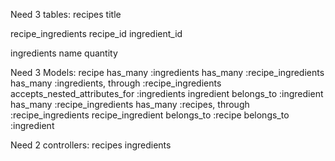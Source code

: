Need 3 tables:
  recipes
    title

  recipe_ingredients
      recipe_id
      ingredient_id

  ingredients
      name
      quantity

Need 3 Models:
        recipe
          has_many :ingredients
          has_many :recipe_ingredients
          has_many :ingredients, through :recipe_ingredients
          accepts_nested_attributes_for :ingredients
        ingredient
          belongs_to :ingredient
          has_many :recipe_ingredients
          has_many :recipes, through :recipe_ingredients
        recipe_ingredient
          belongs_to :recipe
          belongs_to :ingredient

Need 2 controllers:
        recipes
        ingredients
